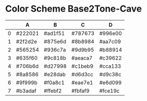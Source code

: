 # Color Scheme Base2Tone-Cave

|   | A       | B       | C       | D       |
|---|---------|---------|---------|---------|
| 0 | #222021 | #ad1f51 | #787673 | #996e00 |
| 1 | #2f2d2e | #875e6d | #8b8984 | #aa7c09 |
| 2 | #565254 | #936c7a | #9d9b95 | #b88914 |
| 3 | #635f60 | #9c818b | #aeaca7 | #c39622 |
| 4 | #706b6d | #d27998 | #c1beb9 | #cca133 |
| 5 | #8a8586 | #e28dab | #d6d3cc | #d9c38c |
| 6 | #9f999b | #f0a8c1 | #eae7e1 | #e6d099 |
| 7 | #b3adaf | #ffebf2 | #fbfaf9 | #fce19c |

